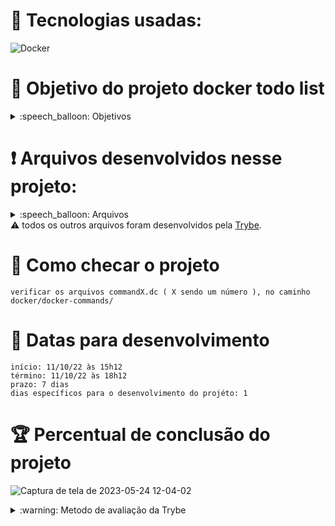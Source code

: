 # :toolbox: Tecnologias usadas:

![Docker](https://img.shields.io/badge/docker-%230db7ed.svg?style=for-the-badge&logo=docker&logoColor=white)

# :open_book: Objetivo do projeto docker todo list

<details>
  <summary>:speech_balloon: Objetivos</summary>

  ```
  1. Exercitar a capacidade de:
    1.1 Conteinerizar aplicações.
    1.2 Criar uma conexão entre elas.
    1.3 Orquestrar seu funcionamento.
  ```
</details>

# :heavy_exclamation_mark: Arquivos desenvolvidos nesse projeto:

<details>
  <summary>:speech_balloon: Arquivos</summary>

  ```
  docker/
    docker-compose.yml
  
    docker-commands/
      command01.dc
      command02.dc
      command03.dc
      command04.dc
      command05.dc
      command06.dc
      command07.dc
      command08.dc
      command09.dc
      command10.dc
      command11.dc
      command12.dc
    
    todo-app/
      back-end/
        Dockerfile
  
      front-end/
        Dockerfile
  ```
</details

#### :warning: todos os outros arquivos foram desenvolvidos pela [Trybe](https://www.betrybe.com).

# :thinking: Como checar o projeto

```
verificar os arquivos commandX.dc ( X sendo um número ), no caminho docker/docker-commands/
```

# :calendar: Datas para desenvolvimento

```
início: 11/10/22 às 15h12
término: 11/10/22 às 18h12
prazo: 7 dias
dias específicos para o desenvolvimento do projéto: 1
```

# :trophy: Percentual de conclusão do projeto

![Captura de tela de 2023-05-24 12-04-02](https://github.com/Lucas-Israel/project-docker-todo-list/assets/104790267/9aa6e28c-a30c-4520-afa7-753175772a87)

<details>
  <summary>:warning: Metodo de avaliação da Trybe</summary>
  
##### A escola de programação [Trybe](https://www.betrybe.com) utiliza um sistema de avaliação baseado na conclusão de requisitos em cada projeto, considerando a porcentagem de conclusão, com um mínimo de 80% dos requisitos obrigatórios, em um prazo regular de no máximo 7 dias, tendo dias específicos para o desenvolvimento do projeto que variam de acordo com a complexidade dele.

##### Não alcançando esse patamar mímino, o aluno entra em recuperação, tendo que entregar 90% dos requisitos obrigatórios mais os bonús, em outros 7 dias, caso o aluno falhe novamente ele é mudado de turma para refazer o conteúdo e projeto, caso falhe após mudar de turma, no mesmo conteúdo/projeto, o aluno é removido do curso.
  
</details>
